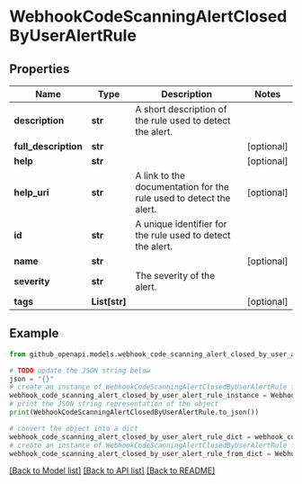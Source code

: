 # WebhookCodeScanningAlertClosedByUserAlertRule


## Properties

Name | Type | Description | Notes
------------ | ------------- | ------------- | -------------
**description** | **str** | A short description of the rule used to detect the alert. | 
**full_description** | **str** |  | [optional] 
**help** | **str** |  | [optional] 
**help_uri** | **str** | A link to the documentation for the rule used to detect the alert. | [optional] 
**id** | **str** | A unique identifier for the rule used to detect the alert. | 
**name** | **str** |  | [optional] 
**severity** | **str** | The severity of the alert. | 
**tags** | **List[str]** |  | [optional] 

## Example

```python
from github_openapi.models.webhook_code_scanning_alert_closed_by_user_alert_rule import WebhookCodeScanningAlertClosedByUserAlertRule

# TODO update the JSON string below
json = "{}"
# create an instance of WebhookCodeScanningAlertClosedByUserAlertRule from a JSON string
webhook_code_scanning_alert_closed_by_user_alert_rule_instance = WebhookCodeScanningAlertClosedByUserAlertRule.from_json(json)
# print the JSON string representation of the object
print(WebhookCodeScanningAlertClosedByUserAlertRule.to_json())

# convert the object into a dict
webhook_code_scanning_alert_closed_by_user_alert_rule_dict = webhook_code_scanning_alert_closed_by_user_alert_rule_instance.to_dict()
# create an instance of WebhookCodeScanningAlertClosedByUserAlertRule from a dict
webhook_code_scanning_alert_closed_by_user_alert_rule_from_dict = WebhookCodeScanningAlertClosedByUserAlertRule.from_dict(webhook_code_scanning_alert_closed_by_user_alert_rule_dict)
```
[[Back to Model list]](../README.md#documentation-for-models) [[Back to API list]](../README.md#documentation-for-api-endpoints) [[Back to README]](../README.md)


